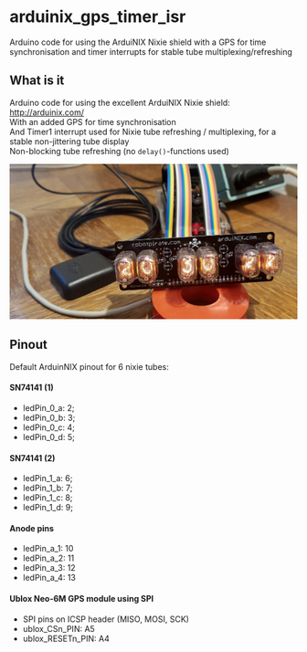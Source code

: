 # arduinix_gps_timer_isr
Arduino code for using the ArduiNIX Nixie shield with a GPS for time synchronisation and timer interrupts for stable tube multiplexing/refreshing

## What is it
Arduino code for using the excellent ArduiNIX Nixie shield: http://arduinix.com/  
With an added GPS for time synchronisation  
And Timer1 interrupt used for Nixie tube refreshing / multiplexing, for a stable non-jittering tube display  
Non-blocking tube refreshing (no `delay()`-functions used)

![arduiNIX image](/img/arduinix.jpg?raw=true "arduiNIX")

## Pinout
Default ArduinNIX pinout for 6 nixie tubes:
#### SN74141 (1)
- ledPin_0_a: 2;
- ledPin_0_b: 3;
- ledPin_0_c: 4;
- ledPin_0_d: 5;

#### SN74141 (2)
- ledPin_1_a: 6;
- ledPin_1_b: 7;
- ledPin_1_c: 8;
- ledPin_1_d: 9;

#### Anode pins
- ledPin_a_1: 10
- ledPin_a_2: 11
- ledPin_a_3: 12
- ledPin_a_4: 13

#### Ublox Neo-6M GPS module using SPI 
- SPI pins on ICSP header (MISO, MOSI, SCK)
- ublox_CSn_PIN: A5
- ublox_RESETn_PIN: A4

